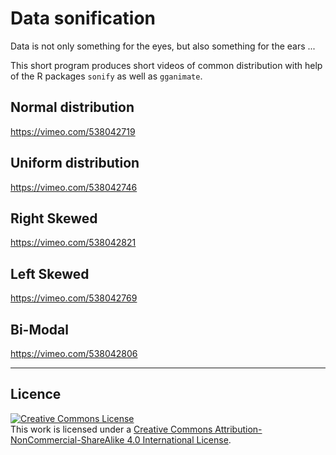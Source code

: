 # Data sonification

Data is not only something for the eyes, but also something for the ears ...

This short program produces short videos of common distribution with help of the R packages `sonify` as well as `gganimate`.

## Normal distribution

https://vimeo.com/538042719

## Uniform distribution

https://vimeo.com/538042746

## Right Skewed

https://vimeo.com/538042821

## Left Skewed

https://vimeo.com/538042769


## Bi-Modal

https://vimeo.com/538042806

---

## Licence

<a rel="license" href="http://creativecommons.org/licenses/by-nc-sa/4.0/"><img alt="Creative Commons License" style="border-width:0" src="https://i.creativecommons.org/l/by-nc-sa/4.0/88x31.png" /></a><br />This work is licensed under a <a rel="license" href="http://creativecommons.org/licenses/by-nc-sa/4.0/">Creative Commons Attribution-NonCommercial-ShareAlike 4.0 International License</a>.
